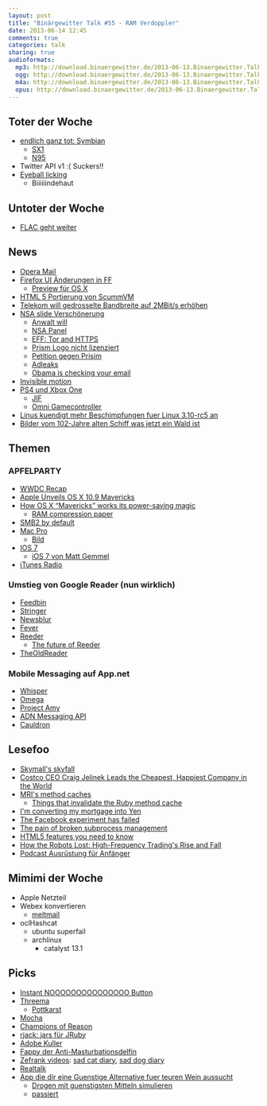 ```yaml
---
layout: post
title: "Binärgewitter Talk #55 - RAM Verdoppler"
date: 2013-06-14 12:45
comments: true
categories: talk
sharing: true
audioformats:
  mp3: http://download.binaergewitter.de/2013-06-13.Binaergewitter.Talk.55.mp3
  ogg: http://download.binaergewitter.de/2013-06-13.Binaergewitter.Talk.55.ogg
  m4a: http://download.binaergewitter.de/2013-06-13.Binaergewitter.Talk.55.m4a
  opus: http://download.binaergewitter.de/2013-06-13.Binaergewitter.Talk.55.opus
---
```

## Toter der Woche

- [endlich ganz tot: Symbian](http://www.heise.de/newsticker/meldung/Nokia-gibt-Symbian-den-Gnadenschuss-1886995.html )
    * [SX1](http://en.wikipedia.org/wiki/Siemens_SX1 )
    * [N95](http://www.amazon.de/gp/product/B000VXLXVG/ref=as_li_ss_tl?ie=UTF8&camp=1638&creative=19454&creativeASIN=B000VXLXVG&linkCode=as2&tag=trektrip )
- Twitter API v1 :( Suckers!!
- [Eyeball licking]( http://www.huffingtonpost.com/2013/06/12/eyeball-licking-pinkeye_n_3423985.html )
    * Biiiiiindehaut

## Untoter der Woche

- [FLAC geht weiter]( https://xiph.org/flac/changelog.html )

## News

- [Opera Mail]( http://www.opera.com/computer/mail )
- [Firefox UI Änderungen in FF]( https://wiki.mozilla.org/Firefox/Features/Theme_Refinement_and_Evolution_%28Australis%29 )
    * [Preview für OS X]( http://people.mozilla.com/~shorlander/files/australis-designSpecs/australis-designSpecs-osx-mainWindow.html )
- [HTML 5 Portierung von ScummVM]( http://clb.demon.fi/html5scummvm/ )
- [Telekom will gedrosselte Bandbreite auf 2MBit/s erhöhen]( http://www.heise.de/newsticker/meldung/Bericht-Telekom-will-DSL-Drossel-auf-2-Mbit-s-lockern-1886747.html )
- [NSA slide Verschönerung]( http://fr.slideshare.net/EmilandDC/dear-nsa-let-me-take-care-ou )
    * [Anwalt will]( http://www.sun-sentinel.com/news/local/crime/fl-phone-records-fisa-broward-20130612,0,5434900.story )
    * [NSA Panel]( https://github.com/goshakkk/nsa_panel )
    * [EFF: Tor and HTTPS]( https://www.eff.org/pages/tor-and-https )
    * [Prism Logo nicht lizenziert](http://www.golem.de/news/nsa-prism-logo-verstoesst-gegen-copyright-1306-99799.html )
    * [Petition gegen Prisim](https://www.eff.org/deeplinks/2013/06/86-civil-liberties-groups-and-internet-companies-demand-end-nsa-spying )
    * [Adleaks]( http://www.adleaks.org/ )
    * [Obama is checking your email]( http://obamaischeckingyouremail.tumblr.com/ )
- [Invisible motion]( http://www.youtube.com/watch?v=G8AVHTsButg )
- [PS4 und Xbox One](http://arstechnica.com/gaming/2013/06/analysis-the-one-two-combo-sony-used-to-knock-microsoft-out-of-e3-2013/ )
    - [JIF]( http://i.imgur.com/PVxSi1T.gif )
    - [Omni Gamecontroller]( http://www.kickstarter.com/projects/1944625487/omni-move-naturally-in-your-favorite-game )
- [Linus kuendigt mehr Beschimpfungen fuer Linux 3.10-rc5 an](http://linux.slashdot.org/story/13/06/09/1236247/linus-torvalds-promises-profanity-over-linux-310-rc5 )
- [Bilder vom 102-Jahre alten Schiff was jetzt ein Wald ist]( http://www.mymodernmet.com/profiles/blogs/ss-ayrfield-the-floating-forest )

## Themen

### APFELPARTY

- [WWDC Recap]( http://arstechnica.com/apple/2013/06/a-wwdc-recap-whats-up-with-ios-7-mavericks-mac-pro-and-itunes-radio/ )
- [Apple Unveils OS X 10.9 Mavericks]( http://arstechnica.com/apple/2013/06/apple-unveils-os-x-10-9-mavericks/ )
- [How OS X “Mavericks” works its power-saving magic]( http://arstechnica.com/apple/2013/06/how-os-x-mavericks-works-its-power-saving-magic/ )
    * [RAM compression paper]( http://terpconnect.umd.edu/~barua/matt-compress-tr.pdf )
- [SMB2 by default]( http://arstechnica.com/apple/2013/06/new-os-x-uses-windows-file-sharing-by-default/ )
- [Mac Pro]( http://arstechnica.com/apple/2013/06/a-critical-look-at-the-new-mac-pro/ )
    * [Bild](lh5.googleusercontent.com/-r4tMDuud5q8/Ubcdr1fQYBI/AAAAAAAAOdk/exnMsSTf64Y/w433-h612-no/photo.jpg )
- [IOS 7]( http://arstechnica.com/apple/2013/06/apple-announces-flatter-sleeker-ios-7/ )
    * [iOS 7 von Matt Gemmel]( http://mattgemmell.com/2013/06/12/ios-7/ )
- [iTunes Radio]( http://arstechnica.com/apple/2013/06/apple-steps-to-spotify-and-google-with-itunes-radio/ )

### Umstieg von Google Reader (nun wirklich)

- [Feedbin]( http://feedbin.me )
- [Stringer]( https://github.com/swanson/stringer )
- [Newsblur]( http://newsblur.com )
- [Fever]( http://www.feedafever.com/ )
- [Reeder]( http://reederapp.com/ )
    * [The future of Reeder]( http://reederapp.com/reader/ )
- [TheOldReader]( http://theoldreader.com/ )

### Mobile Messaging auf App.net

- [Whisper]( http://riposteapp.net/whisper.html )
- [Omega]( https://omega.app.net )
- [Project Amy]( https://directory.app.net/app/166/amy/ )
- [ADN Messaging API]( http://developers.app.net/docs/basics/messaging/ )
- [Cauldron]( https://cauldron-app.herokuapp.com/ )

## Lesefoo

- [Skymall's skyfall]( http://priceonomics.com/skymalls-skyfall/ )
- [Costco CEO Craig Jelinek Leads the Cheapest, Happiest Company in the World]( http://www.businessweek.com/printer/articles/123492-costco-ceo-craig-jelinek-leads-the-cheapest-happiest-company-in-the-world 
)
- [MRI's method caches]( http://jamesgolick.com/2013/4/14/mris-method-caches.html )
    * [Things that invalidate the Ruby method cache]( https://charlie.bz/blog/things-that-clear-rubys-method-cache )
- [I'm converting my mortgage into Yen]( http://www.businessinsider.com/mauldin-mortgage-in-yen-2013-6 )
- [The Facebook experiment has failed]( https://medium.com/a-programmers-tale/f7b8c66109ea )
- [The pain of broken subprocess management]( http://blog.headius.com/2013/06/the-pain-of-broken-subprocess.html?m=1 )
- [HTML5 features you need to know]( http://daker.me/2013/05/5-html5-features-you-need-to-know.html )
- [How the Robots Lost: High-Frequency Trading's Rise and Fall]( http://www.businessweek.com/printer/articles/122900-how-the-robots-lost-high-frequency-tradings-rise-and-fall )
- [Podcast Ausrüstung für Anfänger]( http://www.wrint.de/2013/05/29/ausrustung-fur-anfanger/ )

## Mimimi der Woche

- Apple Netzteil
- Webex konvertieren
    * [meltmail](https://meltmail.com)
- oclHashcat
    - ubuntu superfail
    - archlinux
        - catalyst 13.1

## Picks

- [Instant NOOOOOOOOOOOOOOO Button]( http://nooooooooooooooo.com/ )
- [Threema]( http://threema.ch/ )
    * [Pottkarst]( http://monoxyd.de/20130118-die-wahrheit-017-threema-smartphone-messenger-mit-verschlusselung )
- [Mocha]( https://github.com/freerange/mocha )
- [Champions of Reason]( http://saejinoh.blogspot.de/2012/05/champions-of-reason.html )
- [rjack: jars für JRuby]( http://rjack.rubyforge.org/ )
- [Adobe Kuller]( 
https://itunes.apple.com/de/app/adobe-kuler/id632313714?l=en&mt=8 )
- [Fappy der Anti-Masturbationsdelfin]( http://www.zeitjung.de/kultur/8990-fappy-der-anti-masturbations-delfin-selbstbefriedigung/ )
- [Zefrank videos]( www.youtube.com/user/zefrank1 ): [sad cat diary]( http://www.youtube.com/watch?v=PKffm2uI4dk ), [sad dog diary]( http://www.youtube.com/watch?v=Xw1C5T-fH2Y )
- [Realtalk]( http://realtalk.io/ )
- [App die dir eine Guenstige Alternative fuer teuren Wein aussucht]( http://au.businessinsider.com/sydney-chemists-are-building-an-app-that-can-identify-cheap-replacements-for-luxury-wines-2013-6 )
    - [Drogen mit guenstigsten Mitteln simulieren]( http://www.ein-plan.de/schoener/index.html )
    - [passiert](http://www.dieter-gase.de/page3.htm )

